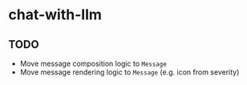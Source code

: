 # chat-with-llm

## TODO
* Move message composition logic to `Message`
* Move message rendering logic to `Message` (e.g. icon from severity)